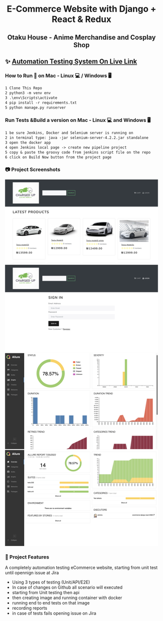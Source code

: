 <h1 align=center>E-Commerce Website with Django + React & Redux</h1>
<h2 align=center>Otaku House - Anime Merchandise and Cosplay Shop</h2>

## ✨ [Automation Testing System On Live Link](https://localhost:8000.com/)

### How to Run 🏃 on Mac - Linux 💻 / Windows 🖥 
```shell
1 Clone This Repo
2 python3 -m venv env
3 .\env\Scripts\activate
4 pip install -r requirements.txt
5 python manage.py runserver
```
### Run Tests &Build a version on Mac - Linux 💻 and Windows 🖥 
```shell
1 be sure Jenkins, Docker and Selenium server is running on
2 in terminal type: java -jar selenium-server-4.2.2.jar standalone
3 open the docker app
4 open Jenkins local page -> create new pipeline project 
5 copy & paste the groovy code from jenkins script file on the repo
6 click on Build Now button from the project page 
```
### 📷 Project Screenshots

![screenshots](screenshots/screenShot1.png)
![screenshots](screenshots/screenShot2.png)
![screenshots](screenshots/screenShot3.png)
![screenshots](screenshots/screenShot4.png)


### 🚀 Project Features

A completely automation testing eCommerce website, starting from unit test until opennign issue at Jira
- Using 3 types of testing (Unit/API/E2E)
- In case of changes on Github all scenario will executed
- starting from Unit testing then api
- then creating image and running container with docker
- running end to end tests on that image
- recording reports
- in case of tests fails opening issue on Jira

